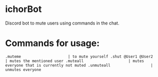 # ichorBot

Discord bot to mute users using commands in the chat. 

# Commands for usage:

`.muteme                     | to mute yourself
.shut @User1 @User2         | mutes the mentioned user
.muteall                    | mutes everyone that is currently not muted
.unmuteall                  | unmutes everyone`

